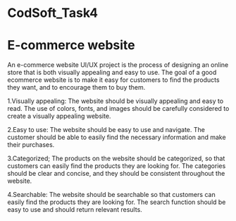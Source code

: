 # CodSoft_Task4
# E-commerce website
An e-commerce website UI/UX project is the process of designing an online
store that is both visually appealing and easy to use. The goal of a good ecommerce website is to make it easy for customers to find the products
they want, and to encourage them to buy them.

1.Visually appealing: The website should be visually appealing and easy to read. The use of colors,
fonts, and images should be carefully considered to create a visually appealing website.

2.Easy to use: The website should be easy to use and navigate. The customer should be able to easily
find the necessary information and make their purchases.

3.Categorized; The products on the website should be categorized, so that customers can easily find
the products they are looking for. The categories should be clear and concise, and they should be
consistent throughout the website.

4.Searchable: The website should be searchable so that customers can easily find the products they
are looking for. The search function should be easy to use and should return relevant results.
